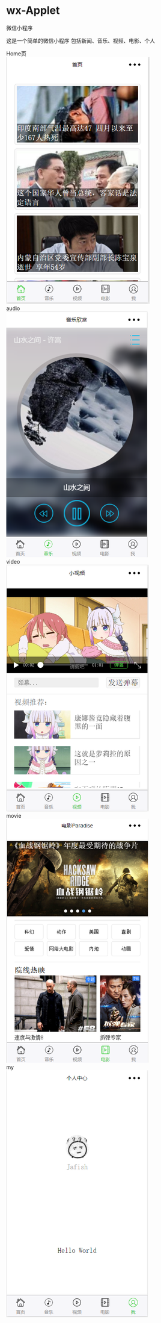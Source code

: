 # wx-Applet
微信小程序

这是一个简单的微信小程序
包括新闻、音乐、视频、电影、个人


Home页<br>
![image](https://raw.githubusercontent.com/a526800921/wx-Applet/1b05009e1aa69300236c8dd5c78cb5d9b163b4ba/readme-Img/Home.png)<br>
audio<br>
![image](https://raw.githubusercontent.com/a526800921/wx-Applet/1b05009e1aa69300236c8dd5c78cb5d9b163b4ba/readme-Img/audio.png)<br>
video<br>
![image](https://raw.githubusercontent.com/a526800921/wx-Applet/1b05009e1aa69300236c8dd5c78cb5d9b163b4ba/readme-Img/video.png)<br>
movie<br>
![image](https://raw.githubusercontent.com/a526800921/wx-Applet/1b05009e1aa69300236c8dd5c78cb5d9b163b4ba/readme-Img/movie.png)<br>
my<br>
![image](https://raw.githubusercontent.com/a526800921/wx-Applet/1b05009e1aa69300236c8dd5c78cb5d9b163b4ba/readme-Img/my.png)<br>

